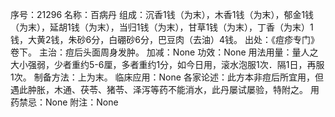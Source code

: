 序号：21296
名称：百病丹
组成：沉香1钱（为末），木香1钱（为末），郁金1钱（为末），延胡1钱（为末），当归1钱（为末），甘草1钱（为末），丁香（为末）1钱，大黄2钱，朱砂6分，白硼砂6分，巴豆肉（去油）4钱。
出处：《痘疹专门》卷下。
主治：痘后头面周身发肿。
加减：None
功效：None
用法用量：量人之大小强弱，少者重约5-6厘，多者重约1分，如今日用，滚水泡服1次．隔1日，再服1次。
制备方法：上为末。
临床应用：None
各家论述：此方本非痘后所宜用，但遇此肿胀，木通、茯苓、猪苓、泽泻等药不能消水，此丹屡试屡验，特附之。
用药禁忌：None
附注：None
